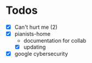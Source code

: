 # Todos

- [x] Can't hurt me (2)
- [x] pianists-home 
   - documentation for collab
   - [x] updating
- [x] google cybersecurity
